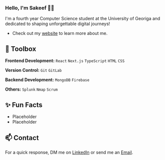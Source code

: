 ### Hello, I'm Sakeef 👋🏽 

I'm a fourth year Computer Science student at the University of Georiga and dedicated to shaping unforgettable digital journeys!

- Check out my [website](https:www.google.com) to learn more about me.

## 🔨 Toolbox

**Frontend Development:** `React` `Next.js` `TypeScript` `HTML` `CSS`
 
**Version Control:** `Git` `GitLab`

**Backend Development:** `MongoDB` `Firebase`

**Others:** `Splunk` `Nmap` `Scrum`
 
## ✨ Fun Facts 

- Placeholder
- Placeholder

## 📫 Contact

 For a quick response, DM me on [LinkedIn](https://www.linkedin.com/in/sakeef-hassan/) or send me an [Email](mailto:sakeefhassan1@gmail.com).
